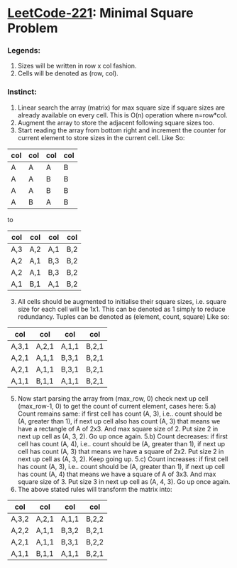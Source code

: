 # [LeetCode-221](https://leetcode.com/problems/maximal-square/): Minimal Square Problem

### Legends:
1) Sizes will be written in row x col fashion.
2) Cells will be denoted as (row, col).

### Instinct:
1) Linear search the array (matrix) for max square size if square sizes are already available on every cell. This is O(n) operation where n=row*col.
2) Augment the array to store the adjacent following square sizes too.
3) Start reading the array from bottom right and increment the counter for current element to store sizes in the current cell. Like So:

| col | col | col | col |
| --- | --- | --- | --- |
| A | A | A | B | B |
| A | A | B | B | B |    
| A | A | B | B | B |
| A | B | A | B | B |

to

| col | col | col | col |
| --- | --- | --- | --- |
| A,3 | A,2 | A,1 | B,2 | B,1 |
| A,2 | A,1 | B,3 | B,2 | B,1 |    
| A,2 | A,1 | B,3 | B,2 | B,1 |
| A,1 | B,1 | A,1 | B,2 | B,1 |

3) All cells should be augmented to initialise their square sizes, i.e. square size for each cell will be 1x1. This can be denoted as 1 simply to reduce redundancy. Tuples can be denoted as (element, count, square) Like so:

| col | col | col | col |
| --- | --- | --- | --- |
| A,3,1 | A,2,1 | A,1,1 | B,2,1 | B,1,1 |
| A,2,1 | A,1,1 | B,3,1 | B,2,1 | B,1,1 |    
| A,2,1 | A,1,1 | B,3,1 | B,2,1 | B,1,1 |
| A,1,1 | B,1,1 | A,1,1 | B,2,1 | B,1,1 |

5) Now start parsing the array from (max_row, 0) check next up cell (max_row-1, 0) to get the count of current element, cases here:
5.a) Count remains same: if first cell has count (A, 3), i.e.. count should be (A, greater than 1), if next up cell also has count (A, 3) that means we have a rectangle of A of 2x3. And max square size of 2. Put size 2 in next up cell as (A, 3, 2). Go up once again.
5.b) Count decreases: if first cell has count (A, 4), i.e.. count should be (A, greater than 1), if next up cell has count (A, 3) that means we have a square of 2x2. Put size 2 in next up cell as (A, 3, 2). Keep going up.
5.c) Count increases: if first cell has count (A, 3), i.e.. count should be (A, greater than 1), if next up cell has count (A, 4) that means we have a square of A of 3x3. And max square size of 3. Put size 3 in next up cell as (A, 4, 3). Go up once again.
6) The above stated rules will transform the matrix into:

| col | col | col | col |
| --- | --- | --- | --- |
| A,3,2 | A,2,1 | A,1,1 | B,2,2 | B,1,1 |
| A,2,2 | A,1,1 | B,3,2 | B,2,1 | B,1,1 |    
| A,2,1 | A,1,1 | B,3,1 | B,2,2 | B,1,1 |
| A,1,1 | B,1,1 | A,1,1 | B,2,1 | B,1,1 |

